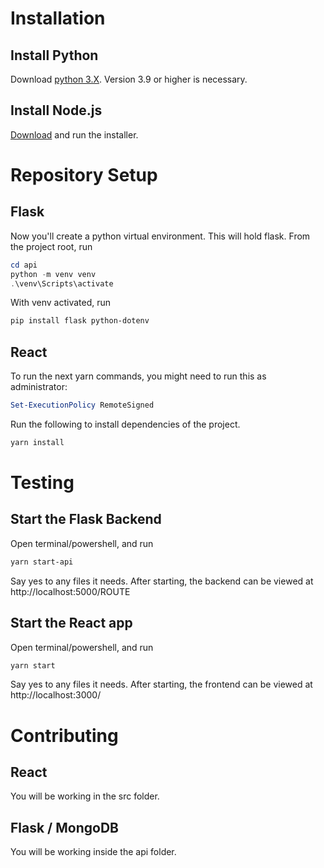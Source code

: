 # Installation

## Install Python
Download [python 3.X](https://www.python.org/downloads/). Version 3.9 or higher is necessary.

## Install Node.js
[Download](https://nodejs.org/en) and run the installer.

# Repository Setup

## Flask
Now you'll create a python virtual environment. This will hold flask. From the project root, run
```powershell
cd api
python -m venv venv
.\venv\Scripts\activate
```
With venv activated, run
```powershell
pip install flask python-dotenv
```

## React

To run the next yarn commands, you might need to run this as administrator: 
```powershell
Set-ExecutionPolicy RemoteSigned
```

Run the following to install dependencies of the project.
```powershell
yarn install
```

# Testing

## Start the Flask Backend
Open terminal/powershell, and run 
```bash
yarn start-api
```
Say yes to any files it needs.
After starting, the backend can be viewed at http://localhost:5000/ROUTE

## Start the React app
Open terminal/powershell, and run 
```bash
yarn start
```
Say yes to any files it needs. 
After starting, the frontend can be viewed at http://localhost:3000/

# Contributing
## React
You will be working in the src folder. 
## Flask / MongoDB
You will be working inside the api folder.

